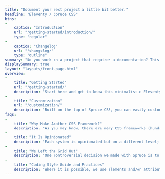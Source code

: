 ```yaml
---
title: "Document your next project a little bit better."
headline: "Eleventy / Spruce CSS"
btns:
-
    caption: "Introduction"
    url: "/getting-started/introduction/"
    type: "regular"
-
    caption: "Changelog"
    url: "/changelog/"
    type: "outline"
summary: "Do you work on a project that requires a documentation? This theme is for you. It's a simple, clean and responsive theme for Eleventy."
displaySummary: true
layout: "layouts/front-page.html"
overview:
-
    title: "Getting Started"
    url: "/getting-started/"
    description: "Start here and get to know this minimalistic Eleventy theme."
-
    title: "Customization"
    url: "/customization/"
    description: "Built on the top of Spruce CSS, you can easily customize its look."
faqs:
-
    title: "Why Make Another CSS Framework?"
    description: "As you may know, there are many CSS frameworks (hundreds of them, and a lot of them are not maintained today). Everybody can choose one that suits their work style or project requirements. So why make another one? It is certainly not because we can do it better but because we want to do it our way. We want to be in control and make decisions."
-
    title: "It Is Opinionated"
    description: "Each system is opinionated but on a different level; this is valid for Spruce too. We don’t want to vote for (strictly) any particular solution (because there is always more than one), but we will show you what we think is the best for us (and maybe for you too). We don’t believe there is a good or bad solution, but we can learn from any of them."
-
    title: "We Left the Grid Out"
    description: "One controversial decision we made with Spruce is to leave a classical grid system out. Because of the late CSS layout model developments like Flexbox and Grid, we think it can be eliminated; this doesn’t mean that we won’t show you how to make layouts with ease, but we try to make it the modern way."
-
    title: "Coding Style Guide and Practices"
    description: "Where it is possible, we use elements and/or attributes to style elements, but it is still a class-based framework."
---
```

